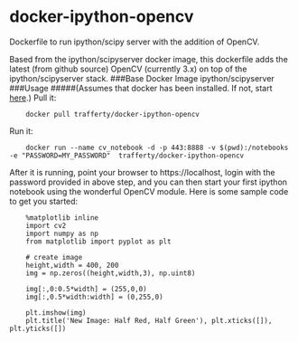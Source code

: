 # docker-ipython-opencv
Dockerfile to run ipython/scipy server with the addition of OpenCV.

Based from the ipython/scipyserver docker image, this dockerfile adds the latest 
(from github source) OpenCV (currently 3.x) on top of the ipython/scipyserver stack.
###Base Docker Image
ipython/scipyserver
###Usage
#####(Assumes that docker has been installed.  If not, start [here](https://docs.docker.com/installation/#installation).)
Pull it:
```
    docker pull trafferty/docker-ipython-opencv
```
Run it:
```
    docker run --name cv_notebook -d -p 443:8888 -v $(pwd):/notebooks -e "PASSWORD=MY_PASSWORD"  trafferty/docker-ipython-opencv
```
After it is running, point your browser to https://localhost, login with the password provided in above step, and you can then start your first ipython notebook using the wonderful OpenCV module.  Here is some sample code to get you started:
```
    %matplotlib inline
    import cv2
    import numpy as np
    from matplotlib import pyplot as plt
    
    # create image
    height,width = 400, 200
    img = np.zeros((height,width,3), np.uint8)
    
    img[:,0:0.5*width] = (255,0,0) 
    img[:,0.5*width:width] = (0,255,0)
    
    plt.imshow(img)
    plt.title('New Image: Half Red, Half Green'), plt.xticks([]), plt.yticks([])
```
